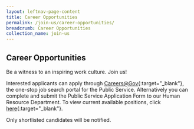 ```yaml
---
layout: leftnav-page-content
title: Career Opportunities
permalink: /join-us/career-opportunities/
breadcrumb: Career Opportunities
collection_name: join-us
---
```


Career Opportunities
---


Be a witness to an inspiring work culture. Join us!

Interested applicants can apply through [Careers@Gov](http://www.careers.gov.sg/){:target="_blank"}, the one-stop job search portal for the Public Service. Alternatively you can complete and submit the Public Service Application Form to our Human Resource Department. To view current available positions, click [here](http://careers.pageuppeople.com/688/cwlive/en/filter/?=&search-keyword=ministry%20of%20law&brand=ministry%20of%20law&job-mail-subscribe-privacy=agree){:target="_blank"}.

Only shortlisted candidates will be notified.

